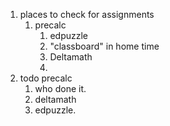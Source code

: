 1.  places to check for assignments
	1.  precalc
		1.  edpuzzle
		2.  "classboard" in home time
		3.  Deltamath
		4.  
2. todo precalc
	1. who done it. 
	2. deltamath
	3. edpuzzle. 
	


